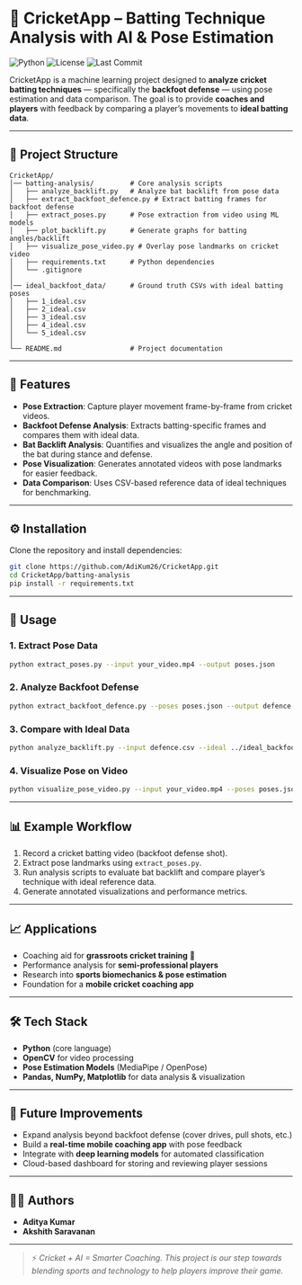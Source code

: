 # 🏏 CricketApp – Batting Technique Analysis with AI & Pose Estimation

![Python](https://img.shields.io/badge/Python-3.9%2B-blue?logo=python&logoColor=white)
![License](https://img.shields.io/badge/License-MIT-green.svg)
![Last Commit](https://img.shields.io/github/last-commit/AdiKum26/CricketApp)

CricketApp is a machine learning project designed to **analyze cricket batting techniques** — specifically the **backfoot defense** — using pose estimation and data comparison. The goal is to provide **coaches and players** with feedback by comparing a player’s movements to **ideal batting data**.

---

## 📂 Project Structure

```
CricketApp/
│── batting-analysis/         # Core analysis scripts
│   ├── analyze_backlift.py   # Analyze bat backlift from pose data
│   ├── extract_backfoot_defence.py # Extract batting frames for backfoot defense
│   ├── extract_poses.py      # Pose extraction from video using ML models
│   ├── plot_backlift.py      # Generate graphs for batting angles/backlift
│   ├── visualize_pose_video.py # Overlay pose landmarks on cricket video
│   ├── requirements.txt      # Python dependencies
│   └── .gitignore
│
│── ideal_backfoot_data/      # Ground truth CSVs with ideal batting poses
│   ├── 1_ideal.csv
│   ├── 2_ideal.csv
│   ├── 3_ideal.csv
│   ├── 4_ideal.csv
│   └── 5_ideal.csv
│
└── README.md                 # Project documentation
```

---

## 🚀 Features

- **Pose Extraction**: Capture player movement frame-by-frame from cricket videos.
- **Backfoot Defense Analysis**: Extracts batting-specific frames and compares them with ideal data.
- **Bat Backlift Analysis**: Quantifies and visualizes the angle and position of the bat during stance and defense.
- **Pose Visualization**: Generates annotated videos with pose landmarks for easier feedback.
- **Data Comparison**: Uses CSV-based reference data of ideal techniques for benchmarking.

---

## ⚙️ Installation

Clone the repository and install dependencies:

```bash
git clone https://github.com/AdiKum26/CricketApp.git
cd CricketApp/batting-analysis
pip install -r requirements.txt
```

---

## 🏃 Usage

### 1. Extract Pose Data
```bash
python extract_poses.py --input your_video.mp4 --output poses.json
```

### 2. Analyze Backfoot Defense
```bash
python extract_backfoot_defence.py --poses poses.json --output defence.csv
```

### 3. Compare with Ideal Data
```bash
python analyze_backlift.py --input defence.csv --ideal ../ideal_backfoot_data/1_ideal.csv
```

### 4. Visualize Pose on Video
```bash
python visualize_pose_video.py --input your_video.mp4 --poses poses.json --output annotated_video.mp4
```

---

## 📊 Example Workflow

1. Record a cricket batting video (backfoot defense shot).  
2. Extract pose landmarks using `extract_poses.py`.  
3. Run analysis scripts to evaluate bat backlift and compare player’s technique with ideal reference data.  
4. Generate annotated visualizations and performance metrics.  

---

## 📈 Applications

- Coaching aid for **grassroots cricket training** 🏏  
- Performance analysis for **semi-professional players**  
- Research into **sports biomechanics & pose estimation**  
- Foundation for a **mobile cricket coaching app**  

---

## 🛠️ Tech Stack

- **Python** (core language)  
- **OpenCV** for video processing  
- **Pose Estimation Models** (MediaPipe / OpenPose)  
- **Pandas, NumPy, Matplotlib** for data analysis & visualization  

---

## 📌 Future Improvements

- Expand analysis beyond backfoot defense (cover drives, pull shots, etc.)  
- Build a **real-time mobile coaching app** with pose feedback  
- Integrate with **deep learning models** for automated classification  
- Cloud-based dashboard for storing and reviewing player sessions  

---

## 👨‍💻 Authors

- **Aditya Kumar**  
- **Akshith Saravanan**  

---

> ⚡ *Cricket + AI = Smarter Coaching. This project is our step towards blending sports and technology to help players improve their game.*
